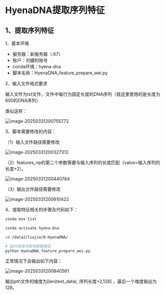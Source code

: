 # HyenaDNA提取序列特征

## 1、提取序列特征

1、基本环境

- 服务器：新服务器（.67）
- 账户：刘婕的账号
- conda环境：hyena-dna
- 脚本名称：HyenaDNA_feature_prepare_wei.py

2、输入文件格式要求

输入文件为txt文件，文件中每行为固定长度的DNA序列（我这里使用的是长度为600的DNA序列）

类似这样：

![image-20250331200755772](https://picgo-typora-images.oss-cn-beijing.aliyuncs.com/img/202503312007812.png)

3、脚本需要修改的内容：

（1）输入文件路径需要修改

![image-20250331200327312](https://picgo-typora-images.oss-cn-beijing.aliyuncs.com/img/202503312003647.png)

（2）features_np的第二个参数需要与输入序列的长度匹配（value=输入序列的长度+2）。

![image-20250331200440784](https://picgo-typora-images.oss-cn-beijing.aliyuncs.com/img/202503312004830.png)

（3）输出文件路径需要修改

![image-20250331200610422](https://picgo-typora-images.oss-cn-beijing.aliyuncs.com/img/202503312006472.png)

4、提取特征相关的步骤及代码如下：

```bash
conda env list

conda activate hyena-dna

cd /data2/liujie/0-HyenaDNA/

# 运行该指令即可提取特征
python HyenaDNA_feature_prepare_wei.py
```

正常情况下会输出如下内容：

![image-20250331200840561](https://picgo-typora-images.oss-cn-beijing.aliyuncs.com/img/202503312008618.png)

输出pth文件的维度为[len(test_data), 序列长度+2,128] ，最后一个维度输出为128。

